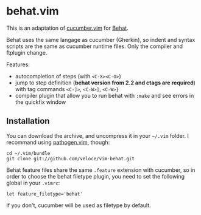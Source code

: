 # behat.vim

This is an adaptation of [cucumber.vim](https://github.com/tpope/vim-cucumber)
for [Behat](http://behat.org).

Behat uses the same langage as cucumber (Gherkin), so indent and syntax scripts
are the same as cucumber runtime files.  Only the compiler and ftplugin change.

Features:

* autocompletion of steps (with `<C-X><C-O>`)
* jump to step definition (**behat version from 2.2 and ctags are required**) with
tag commands `<C-]>`, `<C-W>]`, `<C-W>}`
* compiler plugin that allow you to run behat with `:make` and see errors in the quickfix
window

## Installation

You can download the archive, and uncompress it in your `~/.vim` folder. 
I recommand using [pathogen.vim](https://github.com/tpope/vim-pathogen), though:

    cd ~/.vim/bundle
    git clone git://github.com/veloce/vim-behat.git

Behat feature files share the same `.feature` extension with cucumber, so in
order to choose the behat filetype plugin, you need to set the following global 
in your `.vimrc`:

    let feature_filetype='behat'

If you don't, cucumber will be used as filetype by default.
